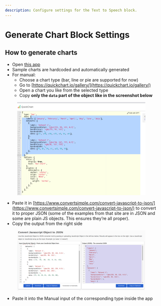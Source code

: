 ```yaml
---
description: Configure settings for the Text to Speech block.
---
```


# Generate Chart Block Settings

## How to generate charts

* Open [this app](https://app.mindstudio.ai/ais/f44520ff-8d0f-4068-95ea-a0c59293d067/use)
* Sample charts are hardcoded and automatically generated
* For manual:
  * Choose a chart type (bar, line or pie are supported for now)
  * Go to [https://quickchart.io/gallery/](https://quickchart.io/gallery/)
  * Open a chart you like from the selected type
  * Copy **only the `data` part of the object like in the screenshot below**

<figure><img src="../../.gitbook/assets/chart1.png" alt=""><figcaption></figcaption></figure>

* Paste it in [https://www.convertsimple.com/convert-javascript-to-json/](https://www.convertsimple.com/convert-javascript-to-json/) to convert it to proper JSON (some of the examples from that site are in JSON and some are plain JS objects. This ensures they’re all proper).
* Copy the output from the right side

<figure><img src="../../.gitbook/assets/chart2.png" alt=""><figcaption></figcaption></figure>

* Paste it into the Manual input of the corresponding type inside the app
